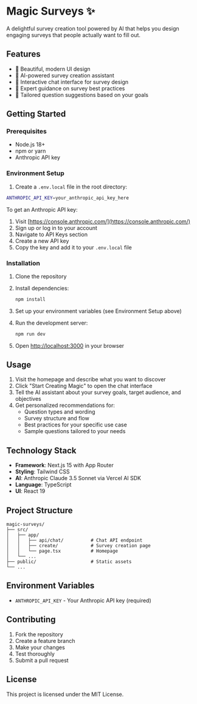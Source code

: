 # Magic Surveys ✨

A delightful survey creation tool powered by AI that helps you design engaging surveys that people actually want to fill out.

## Features

- 🎨 Beautiful, modern UI design
- 🤖 AI-powered survey creation assistant
- 💬 Interactive chat interface for survey design
- 📝 Expert guidance on survey best practices
- 🎯 Tailored question suggestions based on your goals

## Getting Started

### Prerequisites

- Node.js 18+ 
- npm or yarn
- Anthropic API key

### Environment Setup

1. Create a `.env.local` file in the root directory:

```bash
ANTHROPIC_API_KEY=your_anthropic_api_key_here
```

To get an Anthropic API key:
1. Visit [https://console.anthropic.com/](https://console.anthropic.com/)
2. Sign up or log in to your account
3. Navigate to API Keys section
4. Create a new API key
5. Copy the key and add it to your `.env.local` file

### Installation

1. Clone the repository
2. Install dependencies:
   ```bash
   npm install
   ```

3. Set up your environment variables (see Environment Setup above)

4. Run the development server:
   ```bash
   npm run dev
   ```

5. Open [http://localhost:3000](http://localhost:3000) in your browser

## Usage

1. Visit the homepage and describe what you want to discover
2. Click "Start Creating Magic" to open the chat interface
3. Tell the AI assistant about your survey goals, target audience, and objectives
4. Get personalized recommendations for:
   - Question types and wording
   - Survey structure and flow
   - Best practices for your specific use case
   - Sample questions tailored to your needs

## Technology Stack

- **Framework**: Next.js 15 with App Router
- **Styling**: Tailwind CSS
- **AI**: Anthropic Claude 3.5 Sonnet via Vercel AI SDK
- **Language**: TypeScript
- **UI**: React 19

## Project Structure

```
magic-surveys/
├── src/
│   ├── app/
│   │   ├── api/chat/          # Chat API endpoint
│   │   ├── create/            # Survey creation page
│   │   └── page.tsx           # Homepage
│   └── ...
├── public/                    # Static assets
└── ...
```

## Environment Variables

- `ANTHROPIC_API_KEY` - Your Anthropic API key (required)

## Contributing

1. Fork the repository
2. Create a feature branch
3. Make your changes
4. Test thoroughly
5. Submit a pull request

## License

This project is licensed under the MIT License.
